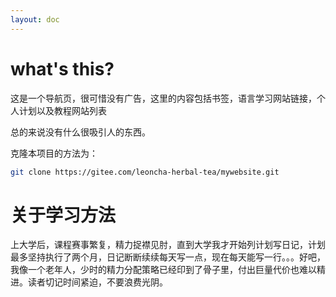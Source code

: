 ```yaml
---
layout: doc
---
```


# what's this?
这是一个导航页，很可惜没有广告，这里的内容包括书签，语言学习网站链接，个人计划以及教程网站列表

总的来说没有什么很吸引人的东西。

克隆本项目的方法为：
```bash
git clone https://gitee.com/leoncha-herbal-tea/mywebsite.git
```

# 关于学习方法
上大学后，课程赛事繁复，精力捉襟见肘，直到大学我才开始列计划写日记，计划最多坚持执行了两个月，日记断断续续每天写一点，现在每天能写一行。。。好吧，我像一个老年人，少时的精力分配策略已经印到了骨子里，付出巨量代价也难以精进。读者切记时间紧迫，不要浪费光阴。

